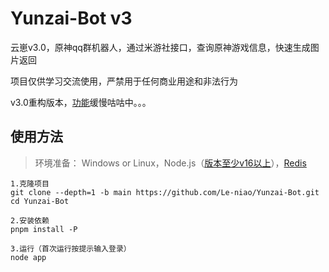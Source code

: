 # Yunzai-Bot v3
云崽v3.0，原神qq群机器人，通过米游社接口，查询原神游戏信息，快速生成图片返回

项目仅供学习交流使用，严禁用于任何商业用途和非法行为

v3.0重构版本，[功能](https://github.com/Le-niao/Yunzai-Bot/tree/main/plugins/genshin)缓慢咕咕中。。。

## 使用方法
>环境准备： Windows or Linux，Node.js（[版本至少v16以上](http://nodejs.cn/download/)），[Redis](resources/readme/命令说明.md#window安装redis)
```
1.克隆项目
git clone --depth=1 -b main https://github.com/Le-niao/Yunzai-Bot.git 
cd Yunzai-Bot

2.安装依赖
pnpm install -P

3.运行（首次运行按提示输入登录）
node app
```

